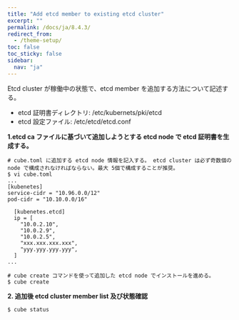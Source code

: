 ```yaml
---
title: "Add etcd member to existing etcd cluster"
excerpt: ""
permalink: /docs/ja/8.4.3/
redirect_from:
  - /theme-setup/
toc: false
toc_sticky: false
sidebar:
  nav: "ja"
---
```



Etcd cluster が稼働中の状態で、etcd member を追加する方法について記述する。

* etcd 証明書ディレクトリ: /etc/kubernets/pki/etcd
* etcd 設定ファイル: /etc/etcd/etcd.conf

**1.etcd ca ファイルに基づいて追加しようとする etcd node で etcd 証明書を生成する。**

```
# cube.toml に追加する etcd node 情報を記入する。 etcd cluster は必ず奇数個の  node で構成されなければならない。最大 5個で構成することが推奨。
$ vi cube.toml
...
[kubenetes]
service-cidr = "10.96.0.0/12"
pod-cidr = "10.10.0.0/16"

  [kubenetes.etcd]
  ip = [
    "10.0.2.10",
    "10.0.2.9",
    "10.0.2.5",
    "xxx.xxx.xxx.xxx",
    "yyy.yyy.yyy.yyy",            
  ]
...

# cube create コマンドを使って追加した etcd node でインストールを進める。
$ cube create
```

**2. 追加後 etcd cluster member list 及び状態確認**

```
$ cube status
```
